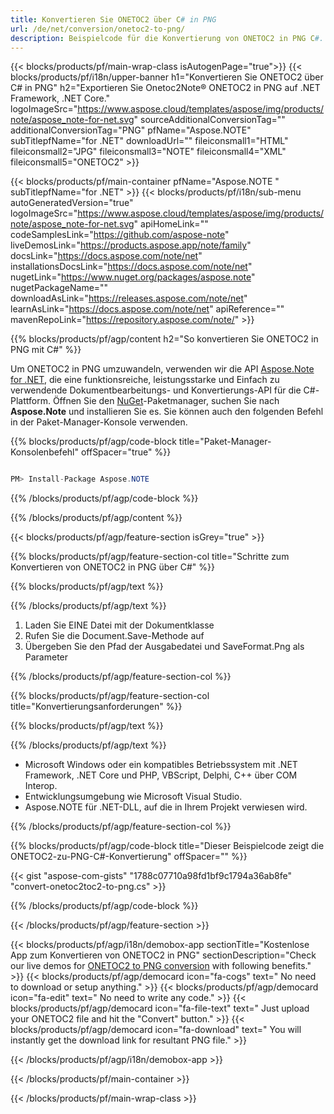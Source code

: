 ```yaml
---
title: Konvertieren Sie ONETOC2 über C# in PNG 
url: /de/net/conversion/onetoc2-to-png/ 
description: Beispielcode für die Konvertierung von ONETOC2 in PNG C#. Verwenden Sie den API-Beispielcode für die Batch-Konvertierung von ONETOC2-Dateien in PNG innerhalb von VB.NET, Asp.NET oder einer beliebigen .NET-basierten Anwendung.
---
```


{{< blocks/products/pf/main-wrap-class isAutogenPage="true">}}
{{< blocks/products/pf/i18n/upper-banner h1="Konvertieren Sie ONETOC2 über C# in PNG" h2="Exportieren Sie Onetoc2Note® ONETOC2 in PNG auf .NET Framework, .NET Core." logoImageSrc="https://www.aspose.cloud/templates/aspose/img/products/note/aspose_note-for-net.svg" sourceAdditionalConversionTag="" additionalConversionTag="PNG" pfName="Aspose.NOTE" subTitlepfName="for .NET" downloadUrl="" fileiconsmall1="HTML" fileiconsmall2="JPG" fileiconsmall3="NOTE" fileiconsmall4="XML" fileiconsmall5="ONETOC2" >}}

{{< blocks/products/pf/main-container pfName="Aspose.NOTE " subTitlepfName="for .NET" >}}
{{< blocks/products/pf/i18n/sub-menu autoGeneratedVersion="true" logoImageSrc="https://www.aspose.cloud/templates/aspose/img/products/note/aspose_note-for-net.svg" apiHomeLink="" codeSamplesLink="https://github.com/aspose-note" liveDemosLink="https://products.aspose.app/note/family" docsLink="https://docs.aspose.com/note/net" installationsDocsLink="https://docs.aspose.com/note/net" nugetLink="https://www.nuget.org/packages/aspose.note" nugetPackageName="" downloadAsLink="https://releases.aspose.com/note/net" learnAsLink="https://docs.aspose.com/note/net" apiReference="" mavenRepoLink="https://repository.aspose.com/note/" >}}

{{% blocks/products/pf/agp/content h2="So konvertieren Sie ONETOC2 in PNG mit C#" %}}

Um ONETOC2 in PNG umzuwandeln, verwenden wir die API <a href=https://products.aspose.com/note/net>Aspose.Note for .NET</a>, die eine funktionsreiche, leistungsstarke und Einfach zu verwendende Dokumentbearbeitungs- und Konvertierungs-API für die C#-Plattform. Öffnen Sie den <a href=https://www.nuget.org/packages/aspose.note>NuGet</a>-Paketmanager, suchen Sie nach <b>Aspose.Note</b> und installieren Sie es. Sie können auch den folgenden Befehl in der Paket-Manager-Konsole verwenden.

{{% blocks/products/pf/agp/code-block title="Paket-Manager-Konsolenbefehl" offSpacer="true" %}}

```cs

PM> Install-Package Aspose.NOTE

```

{{% /blocks/products/pf/agp/code-block %}}

{{% /blocks/products/pf/agp/content %}}

{{< blocks/products/pf/agp/feature-section isGrey="true" >}}

{{% blocks/products/pf/agp/feature-section-col title="Schritte zum Konvertieren von ONETOC2 in PNG über C#" %}}

{{% blocks/products/pf/agp/text %}}

{{% /blocks/products/pf/agp/text %}}

1. Laden Sie EINE Datei mit der Dokumentklasse
1. Rufen Sie die Document.Save-Methode auf
1. Übergeben Sie den Pfad der Ausgabedatei und SaveFormat.Png als Parameter

{{% /blocks/products/pf/agp/feature-section-col %}}

{{% blocks/products/pf/agp/feature-section-col title="Konvertierungsanforderungen" %}}

{{% blocks/products/pf/agp/text %}}

{{% /blocks/products/pf/agp/text %}}

- Microsoft Windows oder ein kompatibles Betriebssystem mit .NET Framework, .NET Core und PHP, VBScript, Delphi, C++ über COM Interop.
- Entwicklungsumgebung wie Microsoft Visual Studio.
- Aspose.NOTE für .NET-DLL, auf die in Ihrem Projekt verwiesen wird.

{{% /blocks/products/pf/agp/feature-section-col %}}

{{% blocks/products/pf/agp/code-block title="Dieser Beispielcode zeigt die ONETOC2-zu-PNG-C#-Konvertierung" offSpacer="" %}}

{{< gist "aspose-com-gists" "1788c07710a98fd1bf9c1794a36ab8fe" "convert-onetoc2toc2-to-png.cs" >}}

{{% /blocks/products/pf/agp/code-block %}}

{{< /blocks/products/pf/agp/feature-section >}}

<!-- aboutfile Starts -->

{{< blocks/products/pf/agp/i18n/demobox-app sectionTitle="Kostenlose App zum Konvertieren von ONETOC2 in PNG" sectionDescription="Check our live demos for [ONETOC2 to PNG conversion](https://products.aspose.app/note/conversion/onetoc2-to-png) with following benefits." >}}
        {{< blocks/products/pf/agp/democard icon="fa-cogs" text=" No need to download or setup anything." >}}
        {{< blocks/products/pf/agp/democard icon="fa-edit" text=" No need to write any code." >}}
        {{< blocks/products/pf/agp/democard icon="fa-file-text" text=" Just upload your ONETOC2 file and hit the \"Convert\" button." >}}
        {{< blocks/products/pf/agp/democard icon="fa-download" text=" You will instantly get the download link for resultant PNG file." >}}
   
{{< /blocks/products/pf/agp/i18n/demobox-app >}}

<!-- aboutfile Ends -->
{{< /blocks/products/pf/main-container >}}
    
{{< /blocks/products/pf/main-wrap-class >}}